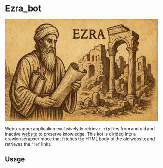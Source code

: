 # Ezra_bot

![](/ezra_preview.png)

Webscrapper application exclusively to retrieve `.zip` files from and old and inactive [website](https://web.archive.org/web/20240222194932/http://brlcenter.org/) to preserve knowledge. This bot is divided into a crawler/scrapper mode that fetches the HTML body of the old website and retrieves the `href` links.

## Usage

